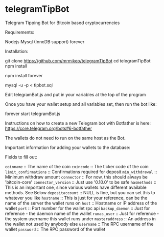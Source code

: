 # telegramTipBot
Telegram Tipping Bot for Bitcoin based cryptocurrencies

Requirements:

Nodejs
Mysql (InnoDB support)
forever

Installation:

git clone https://github.com/mrmikeo/telegramTipBot
cd telegramTipBot
npm install

npm install forever

mysql -u <youruser> -p <yourdatabase> < tipbot.sql
                                                  
Edit telegramBot.js and put in your variables at the top of the program

Once you have your wallet setup and all variables set, then run the bot like:

forever start telegramBot.js

Instructions on how to create a new Telegram bot with Botfather is here:
https://core.telegram.org/bots#6-botfather

The wallets do not need to run on the same host as the Bot.

Important information for adding your wallets to the database:

Fields to fill out:

  `coinname` :: The name of the coin
  `coincode` :: The ticker code of the coin
  `limit_confirmations` :: Confirmations required for deposit
  `min_withdrawal` :: Minimum withdraw amount
  `connector` :: For now, this should always be 'bitcoin-core'
  `connector_version` :: Just use '0.10.0' to be safe
  `hasmethods` :: This is an important one, since various wallets have different available methods.  See Below
  `depositaccount` :: NULL is fine, but you can set this to whatever you like
  `hostname` :: This is just for your reference, can be the name of the server the wallet runs on
  `host` :: Hostname or IP address of the wallet
  `port` :: Port number for the wallet rpc api
  `backup_daemon` :: Just for reference - the daemon name of the wallet
  `runas_user` :: Just for reference - the system username this wallet runs under
  `masteraddress` :: An address in the wallet not used by anybody else
  `username` :: The RPC username of the wallet
  `password` :: The RPC password of the wallet
                                                  
                                                  
